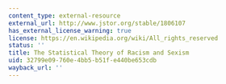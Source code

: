 ```yaml
---
content_type: external-resource
external_url: http://www.jstor.org/stable/1806107
has_external_license_warning: true
license: https://en.wikipedia.org/wiki/All_rights_reserved
status: ''
title: The Statistical Theory of Racism and Sexism
uid: 32799e09-760e-4bb5-b51f-e440be653cdb
wayback_url: ''
---
```

